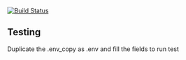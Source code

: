 [![Build Status](https://travis-ci.org/negebauer/WifiUC.svg?branch=dev)](https://travis-ci.org/negebauer/WifiUC)


## Testing

Duplicate the .env_copy as .env and fill the fields to run test
